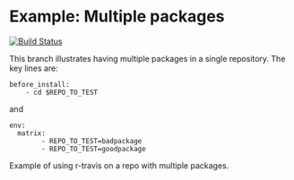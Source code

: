 Example: Multiple packages
==========================
[![Build Status](https://travis-ci.org/csgillespie/travis-examples.png?branch=multiple-packages)](https://travis-ci.org/csgillespie/travis-examples)

This branch illustrates having multiple packages in a single repository. The key lines are:

```
before_install:
    - cd $REPO_TO_TEST
```

and 
```
env:
  matrix:
        - REPO_TO_TEST=badpackage
        - REPO_TO_TEST=goodpackage
```



Example of using r-travis on a repo with multiple packages.
